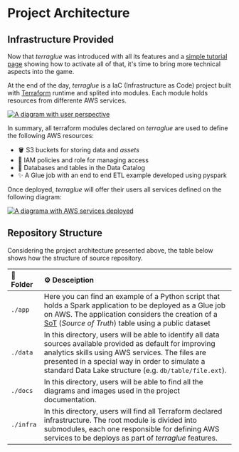 # Project Architecture

## Infrastructure Provided

Now that *terraglue* was introduced with all its features and a [simple tutorial page](../quickstart/basic-tutorial.md) showing how to activate all of that, it's time to bring more technical aspects into the game.

At the end of the day, *terraglue* is a IaC (Infrastructure as Code) project built with [Terraform](https://www.terraform.io/) runtime and splited into modules. Each module holds resources from differente AWS services.

[![A diagram with user perspective](https://raw.githubusercontent.com/ThiagoPanini/terraglue/feature/terraglue-refactor/docs/assets/imgs/architecture/diagram-user-view.png)](https://raw.githubusercontent.com/ThiagoPanini/terraglue/feature/terraglue-refactor/docs/assets/imgs/architecture/diagram-user-view.png)

In summary, all terraform modules declared on *terraglue* are used to define the following AWS resources:

- 🪣 S3 buckets for storing data and *assets*
- 🚨 IAM policies and role for managing access
- 🎲 Databases and tables in the Data Catalog
- ✨ A Glue job with an end to end ETL example developed using pyspark

Once deployed, *terraglue* will offer their users all services defined on the following diagram:

[![A diagrama with AWS services deployed](https://raw.githubusercontent.com/ThiagoPanini/terraglue/feature/terraglue-refactor/docs/assets/imgs/architecture/diagram-product-view.png)](https://raw.githubusercontent.com/ThiagoPanini/terraglue/feature/terraglue-refactor/docs/assets/imgs/architecture/diagram-product-view.png)


## Repository Structure

Considering the project architecture presented above, the table below shows how the structure of source repository.

| 📂 **Folder** | ⚙️ **Desceiption** |
| :-- | :-- |
| `./app` | Here you can find an example of a Python script that holds a Spark application to be deployed as a Glue job on AWS. The application considers the creation of a [SoT](https://www.linkedin.com/pulse/difference-between-system-record-source-truth-santosh-kudva/) (*Source of Truth*) table using a public dataset |
| `./data` | In this directory, users will be able to identify all data sources available provided as default for improving analytics skills using AWS services. The files are presented in a special way in order to simulate a standard Data Lake structure (e.g. `db/table/file.ext`). |
| `./docs` | In this directory, users will be able to find all the diagrams and images used in the project documentation. |
| `./infra` | In this directory, users will find all Terraform declared infrastructure. The root module is divided into submodules, each one responsible for defining AWS services to be deploys as part of *terraglue* features. |